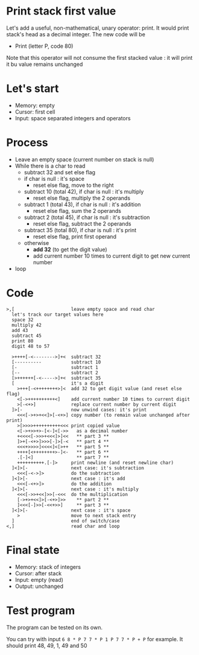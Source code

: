 # Print stack first value

Let's add a useful, non-mathematical, unary operator: print. It would print stack's head as a decimal integer. The new code will be
* Print (letter P, code 80)

Note that this operator will not consume the first stacked value : it will print it bu value remains unchanged

# Let's start

* Memory: empty
* Cursor: first cell
* Input: space separated integers and operators

# Process

* Leave an empty space (current number on stack is null)
* While there is a char to read
  * subtract 32 and set else flag
  * if char is null : it's space
    * reset else flag, move to the right
  * subtract 10 (total 42), if char is null : it's multiply
    * reset else flag, multiply the 2 operands
  * subtract 1 (total 43), if char is null : it's addition
    * reset else flag, sum the 2 operands
  * subtract 2 (total 45), if char is null : it's subtraction
    * reset else flag, subtract the 2 operands
  * subtract 35 (total 80), if char is null : it's print
    * reset else flag, print first operand
  * otherwise
    * **add 32** (to get the digit value)
    * add current number 10 times to current digit to get new current number
* loop

# Code
```
>,[                     leave empty space and read char
  let's track our target values here
  space 32
  multiply 42
  add 43
  subtract 45
  print 80
  digit 48 to 57

  >++++[-<-------->]+<  subtract 32
  [----------           subtract 10
  [-                    subtract 1
  [--                   subtract 2
  [>++++++[-<----->]+<  subtract 35
  [                     it's a digit
    >+++[-<++++++++>]<  add 32 to get digit value (and reset else flag)
    <[->++++++++++<]    add current number 10 times to current digit
    >[-<+>]             replace current number by current digit
  ]>[-                  now unwind cases: it's print
    <<<[->+>+<<]>[-<+>] copy number (to remain value unchanged after print)
    >[>>>>++++++++++<<< print copied value
    <[->+>>+>-[<-]<[->>   as a decimal number
    +<<<<[->>>+<<<]>]<<   ** part 3 **
    ]>+[-<+>]>>>[-]>[-<   ** part 4 **
    <<<+>>>>]<<<<]<[>++   ** part 5 **
    ++++[<++++++++>-]<-   ** part 6 **
    .[-]<]                ** part 7 **
    ++++++++++.[-]>     print newline (and reset newline char)
  ]<]>[-                next case: it's subtraction
    <<<[-<->]>          do the subtraction
  ]<]>[-                next case : it's add
    <<<[-<+>]>          do the addition
  ]<]>[-                next case : it's multiply
    <<<[->>+<<]>>[-<<<  do the multiplication
    [->+>+<<]>[-<+>]>>    ** part 2 **
    ]<<<[-]>>[-<<+>>]     ** part 3 **
  ]<]>[-                next case : it's space
    >                   move to next stack entry
  ]                     end of switch/case
<,]                     read char and loop
```

# Final state

* Memory: stack of integers
* Cursor: after stack
* Input: empty (read)
* Output: unchanged

# Test program

The program can be tested on its own.

You can try with input `6 8 * P 7 7 * P 1 P 7 7 * P + P` for example. It should print 48, 49, 1, 49 and 50

